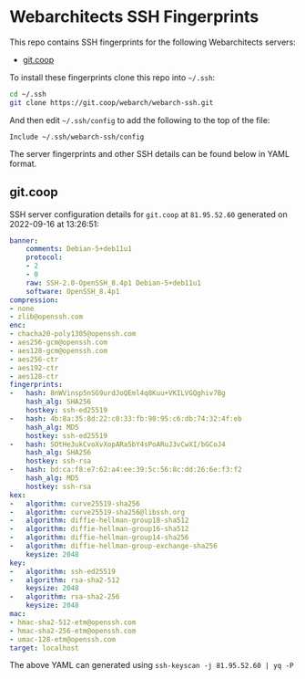 # Webarchitects SSH Fingerprints

This repo contains SSH fingerprints for the following Webarchitects servers:

* [git.coop](#gitcoop)
<!--
* [host2.webarch.net](#host2webarchnet)
* [host3.webarch.net](#host3webarchnet)
* [webarch1.co.uk](#webarch1couk/)
* [webarch2.co.uk](#webarch2couk/)
* [webarch3.co.uk](#webarch3couk/)
* [webarch4.co.uk](#webarch4couk/)
* [webarch5.co.uk](#webarch5couk/)
* [webarch6.co.uk](#webarch6couk/)
* [webarch7.co.uk](#webarch7couk/)
-->

To install these fingerprints clone this repo into `~/.ssh`:

```bash
cd ~/.ssh
git clone https://git.coop/webarch/webarch-ssh.git
```

And then edit `~/.ssh/config` to add the following to the top of the file:

```
Include ~/.ssh/webarch-ssh/config
```

The server fingerprints and other SSH details can be found below in YAML format.

<!-- BEGIN 81.95.52.60 -->
## git.coop
SSH server configuration details for `git.coop` at `81.95.52.60` generated on 2022-09-16 at 13:26:51:
```yml
banner:
    comments: Debian-5+deb11u1
    protocol:
    - 2
    - 0
    raw: SSH-2.0-OpenSSH_8.4p1 Debian-5+deb11u1
    software: OpenSSH_8.4p1
compression:
- none
- zlib@openssh.com
enc:
- chacha20-poly1305@openssh.com
- aes256-gcm@openssh.com
- aes128-gcm@openssh.com
- aes256-ctr
- aes192-ctr
- aes128-ctr
fingerprints:
-   hash: 8nWVinsp5nSG9urdJoQEml4q8Kuu+VKILVGQghiv7Bg
    hash_alg: SHA256
    hostkey: ssh-ed25519
-   hash: 4b:8a:35:8d:22:c0:33:fb:90:95:c6:db:74:32:4f:eb
    hash_alg: MD5
    hostkey: ssh-ed25519
-   hash: SOtHe3ukCvoXvXopARa5bY4sPoARuJ3vCwXI/bGCoJ4
    hash_alg: SHA256
    hostkey: ssh-rsa
-   hash: bd:ca:f8:e7:62:a4:ee:39:5c:56:8c:dd:26:6e:f3:f2
    hash_alg: MD5
    hostkey: ssh-rsa
kex:
-   algorithm: curve25519-sha256
-   algorithm: curve25519-sha256@libssh.org
-   algorithm: diffie-hellman-group18-sha512
-   algorithm: diffie-hellman-group16-sha512
-   algorithm: diffie-hellman-group14-sha256
-   algorithm: diffie-hellman-group-exchange-sha256
    keysize: 2048
key:
-   algorithm: ssh-ed25519
-   algorithm: rsa-sha2-512
    keysize: 2048
-   algorithm: rsa-sha2-256
    keysize: 2048
mac:
- hmac-sha2-512-etm@openssh.com
- hmac-sha2-256-etm@openssh.com
- umac-128-etm@openssh.com
target: localhost

```
The above YAML can generated using `ssh-keyscan -j 81.95.52.60 | yq -P`
<!-- END 81.95.52.60 -->
